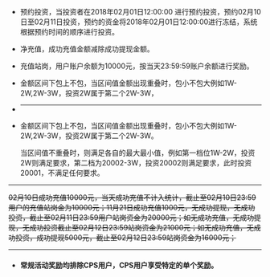 * 预约投资，当投资者在2018年02月01日12:00:00 进行预约投资，预约02月10日至02月11日投资，预约的资金将2018年02月01日12:00:00进行冻结，系统根据预约时间的顺序进行投资。
* 净充值，成功充值金额减除成功提现金额。
* 充值站岗，用户账户余额为10000元，按当天23:59:59账户余额进行奖励。
* 金额区间下包上不包，当区间值金额出现重叠时，包小不包大例如1W-2W,2W-3W，投资2W属于第二个2W-3W，

* ---
* 金额区间下包上不包，当区间值金额出现重叠时，包小不包大例如1W-2W,2W-3W，投资2W属于第二个2W-3W。

  当区间值不重叠时，则满足各自的最大最小值，例如第一档位1W-2W，投资2W则满足要求，第二档为20002-3W，投资20002则满足要求，此时投资20001，不满足任何要求。

---

~~02月10日成功充值10000元，当天成功充值不计入统计，截止至02月10日23:59用户的充值站岗金为10000元；11月21日成功充值1000元，无成功提现，无成功投资，截止至02月11日23:59用户站岗资金为20000元；如无成功充值，无成功提现，无成功投资截止至02月12日23:59站岗资金为21000元；如无成功充值，无成功投资，成功提现5000元，截止至02月12日23:59站岗资金为16000元；~~

---

* #### 常规活动奖励均排除CPS用户，CPS用户享受特定的单个奖励。




